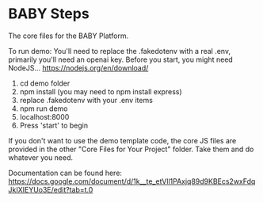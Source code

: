 # BABY Steps
 The core files for the BABY Platform.

To run demo:
You'll need to replace the .fakedotenv with a real .env, primarily you'll need an openai key. Before you start, you might need NodeJS... https://nodejs.org/en/download/

1. cd demo folder
2. npm install (you may need to npm install express)
3. replace .fakedotenv with your .env items
4. npm run demo
5. localhost:8000
6. Press 'start' to begin

If you don't want to use the demo template code, the core JS files are provided in the other "Core Files for Your Project" folder. Take them and do whatever you need.

Documentation can be found here:
https://docs.google.com/document/d/1k__te_etVll1PAxjq89d9KBEcs2wxFdqJkIXIEYUo3E/edit?tab=t.0
